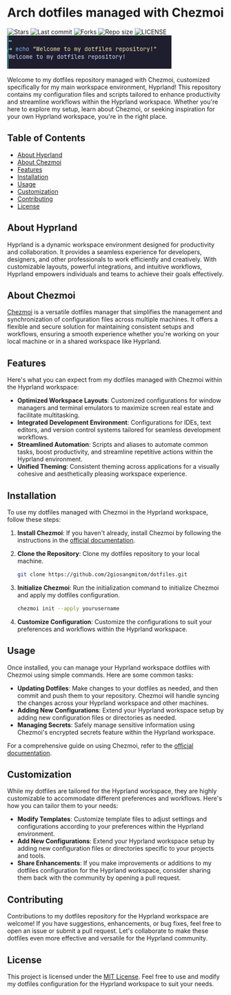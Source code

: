 # Arch dotfiles managed with Chezmoi

![Stars](https://img.shields.io/github/stars/2giosangmitom/dotfiles?style=for-the-badge&logo=starship&color=C9CBFF&logoColor=D9E0EE&labelColor=302D41)
![Last commit](https://img.shields.io/github/last-commit/2giosangmitom/dotfiles?style=for-the-badge&logo=github&color=7dc4e4&logoColor=D9E0EE&labelColor=302D41)
![Forks](https://img.shields.io/github/forks/2giosangmitom/dotfiles.svg?style=for-the-badge&logo=starship&color=8bd5ca&logoColor=D9E0EE&labelColor=302D41)
![Repo size](https://img.shields.io/github/repo-size/2giosangmitom/dotfiles?color=%23DDB6F2&label=SIZE&logo=codesandbox&style=for-the-badge&logoColor=D9E0EE&labelColor=302D41)
![LICENSE](https://img.shields.io/github/license/2giosangmitom/dotfiles?style=for-the-badge&logo=starship&color=ee999f&logoColor=D9E0EE&labelColor=302D41)
![welcome](./assets/greeter.png)

Welcome to my dotfiles repository managed with Chezmoi, customized specifically for my main workspace environment, Hyprland! This repository contains my configuration files and scripts tailored to enhance productivity and streamline workflows within the Hyprland workspace. Whether you're here to explore my setup, learn about Chezmoi, or seeking inspiration for your own Hyprland workspace, you're in the right place.

## Table of Contents

- [About Hyprland](#about-hyprland)
- [About Chezmoi](#about-chezmoi)
- [Features](#features)
- [Installation](#installation)
- [Usage](#usage)
- [Customization](#customization)
- [Contributing](#contributing)
- [License](#license)

## About Hyprland

Hyprland is a dynamic workspace environment designed for productivity and collaboration. It provides a seamless experience for developers, designers, and other professionals to work efficiently and creatively. With customizable layouts, powerful integrations, and intuitive workflows, Hyprland empowers individuals and teams to achieve their goals effectively.

## About Chezmoi

[Chezmoi](https://github.com/twpayne/chezmoi) is a versatile dotfiles manager that simplifies the management and synchronization of configuration files across multiple machines. It offers a flexible and secure solution for maintaining consistent setups and workflows, ensuring a smooth experience whether you're working on your local machine or in a shared workspace like Hyprland.

## Features

Here's what you can expect from my dotfiles managed with Chezmoi within the Hyprland workspace:

- **Optimized Workspace Layouts**: Customized configurations for window managers and terminal emulators to maximize screen real estate and facilitate multitasking.
- **Integrated Development Environment**: Configurations for IDEs, text editors, and version control systems tailored for seamless development workflows.
- **Streamlined Automation**: Scripts and aliases to automate common tasks, boost productivity, and streamline repetitive actions within the Hyprland environment.
- **Unified Theming**: Consistent theming across applications for a visually cohesive and aesthetically pleasing workspace experience.

## Installation

To use my dotfiles managed with Chezmoi in the Hyprland workspace, follow these steps:

1. **Install Chezmoi**: If you haven't already, install Chezmoi by following the instructions in the [official documentation](https://www.chezmoi.io/docs/install/).

2. **Clone the Repository**: Clone my dotfiles repository to your local machine.

   ```bash
   git clone https://github.com/2giosangmitom/dotfiles.git
   ```

3. **Initialize Chezmoi**: Run the initialization command to initialize Chezmoi and apply my dotfiles configuration.

   ```bash
   chezmoi init --apply yourusername
   ```

4. **Customize Configuration**: Customize the configurations to suit your preferences and workflows within the Hyprland workspace.

## Usage

Once installed, you can manage your Hyprland workspace dotfiles with Chezmoi using simple commands. Here are some common tasks:

- **Updating Dotfiles**: Make changes to your dotfiles as needed, and then commit and push them to your repository. Chezmoi will handle syncing the changes across your Hyprland workspace and other machines.
- **Adding New Configurations**: Extend your Hyprland workspace setup by adding new configuration files or directories as needed.
- **Managing Secrets**: Safely manage sensitive information using Chezmoi's encrypted secrets feature within the Hyprland workspace.

For a comprehensive guide on using Chezmoi, refer to the [official documentation](https://www.chezmoi.io/docs/).

## Customization

While my dotfiles are tailored for the Hyprland workspace, they are highly customizable to accommodate different preferences and workflows. Here's how you can tailor them to your needs:

- **Modify Templates**: Customize template files to adjust settings and configurations according to your preferences within the Hyprland environment.
- **Add New Configurations**: Extend your Hyprland workspace setup by adding new configuration files or directories specific to your projects and tools.
- **Share Enhancements**: If you make improvements or additions to my dotfiles configuration for the Hyprland workspace, consider sharing them back with the community by opening a pull request.

## Contributing

Contributions to my dotfiles repository for the Hyprland workspace are welcome! If you have suggestions, enhancements, or bug fixes, feel free to open an issue or submit a pull request. Let's collaborate to make these dotfiles even more effective and versatile for the Hyprland community.

## License

This project is licensed under the [MIT License](LICENSE). Feel free to use and modify my dotfiles configuration for the Hyprland workspace to suit your needs.
